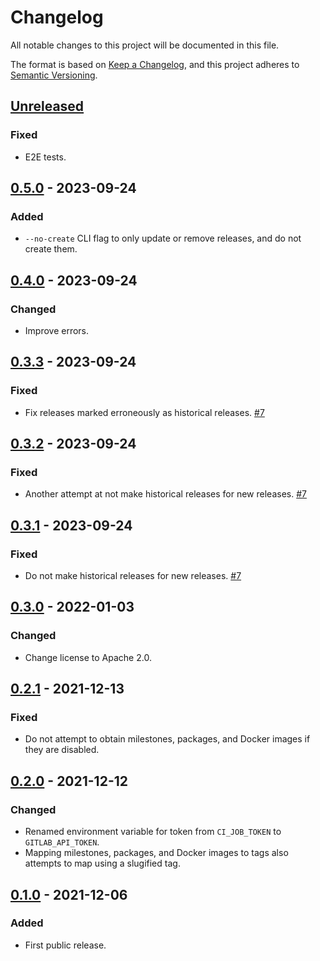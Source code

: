 # Changelog

All notable changes to this project will be documented in this file.

The format is based on [Keep a Changelog](https://keepachangelog.com/en/1.0.0/),
and this project adheres to [Semantic Versioning](https://semver.org/spec/v2.0.0.html).

## [Unreleased]

### Fixed

- E2E tests.

## [0.5.0] - 2023-09-24

### Added

- `--no-create` CLI flag to only update or remove releases, and do not create them.

## [0.4.0] - 2023-09-24

### Changed

- Improve errors.

## [0.3.3] - 2023-09-24

### Fixed

- Fix releases marked erroneously as historical releases.
  [#7](https://gitlab.com/tozd/gitlab/release/-/issues/7)

## [0.3.2] - 2023-09-24

### Fixed

- Another attempt at not make historical releases for new releases.
  [#7](https://gitlab.com/tozd/gitlab/release/-/issues/7)

## [0.3.1] - 2023-09-24

### Fixed

- Do not make historical releases for new releases.
  [#7](https://gitlab.com/tozd/gitlab/release/-/issues/7)

## [0.3.0] - 2022-01-03

### Changed

- Change license to Apache 2.0.

## [0.2.1] - 2021-12-13

### Fixed

- Do not attempt to obtain milestones, packages, and Docker images if they are disabled.

## [0.2.0] - 2021-12-12

### Changed

- Renamed environment variable for token from `CI_JOB_TOKEN` to `GITLAB_API_TOKEN`.
- Mapping milestones, packages, and Docker images to tags also attempts to map
  using a slugified tag.

## [0.1.0] - 2021-12-06

### Added

- First public release.

[unreleased]: https://gitlab.com/tozd/gitlab/release/-/compare/v0.5.0...main
[0.5.0]: https://gitlab.com/tozd/gitlab/release/-/compare/v0.4.0...v0.5.0
[0.4.0]: https://gitlab.com/tozd/gitlab/release/-/compare/v0.3.3...v0.4.0
[0.3.3]: https://gitlab.com/tozd/gitlab/release/-/compare/v0.3.2...v0.3.3
[0.3.2]: https://gitlab.com/tozd/gitlab/release/-/compare/v0.3.1...v0.3.2
[0.3.1]: https://gitlab.com/tozd/gitlab/release/-/compare/v0.3.0...v0.3.1
[0.3.0]: https://gitlab.com/tozd/gitlab/release/-/compare/v0.2.1...v0.3.0
[0.2.1]: https://gitlab.com/tozd/gitlab/release/-/compare/v0.2.0...v0.2.1
[0.2.0]: https://gitlab.com/tozd/gitlab/release/-/compare/v0.1.0...v0.2.0
[0.1.0]: https://gitlab.com/tozd/gitlab/release/-/tags/v0.1.0

<!-- markdownlint-disable-file MD024 -->
